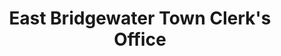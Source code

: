 ---
layout: repo
title: "East Bridgewater Town Clerk's Office"
id: 18233
permalink: repos/18233/
---